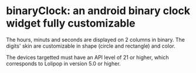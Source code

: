 # binaryClock: an android binary clock widget fully customizable

The hours, minuts and seconds are displayed on 2 columns in binary.
The digits' skin are customizable in shape (circle and rectangle) and color.

The devices targetted must have an API level of 21 or higher, which corresponds to Lolipop in version 5.0 or higher.
